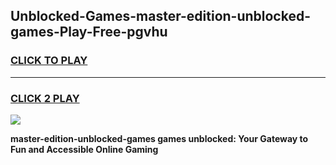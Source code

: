 
## Unblocked-Games-master-edition-unblocked-games-Play-Free-pgvhu
<h3>
<a href="https://premium76.site?title=master-edition-unblocked-games&ref=22A">CLICK TO PLAY</a></h3>
<hr>

<h3>
<a href="https://premium76.site?title=master-edition-unblocked-games&ref=22A">CLICK 2 PLAY</a>
  
</h3>

<a href="https://premium76.site?title=master-edition-unblocked-games&ref=22A"><img src="https://clearcache.store/games.png"></a>


**master-edition-unblocked-games games unblocked: Your Gateway to Fun and Accessible Online Gaming**
